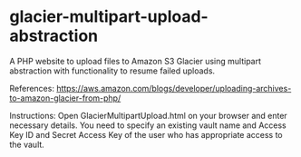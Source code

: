 # glacier-multipart-upload-abstraction
A PHP website to upload files to Amazon S3 Glacier using multipart abstraction with functionality to resume failed uploads.

References:
https://aws.amazon.com/blogs/developer/uploading-archives-to-amazon-glacier-from-php/

Instructions:
Open GlacierMultipartUpload.html on your browser and enter necessary details.  You need to specify an existing vault name and Access Key ID and Secret Access Key of the user who has appropriate access to the vault.

